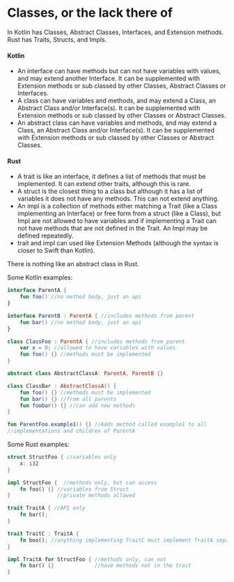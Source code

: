 # Classes, or the lack there of

In Kotlin has Classes, Abstract Classes, Interfaces, and Extension methods. Rust has Traits, Structs, and Impls. 

#### Kotlin
* An interface can have methods but can not have variables with values, and may extend another Interface. It can be supplemented with Extension methods or sub classed by other Classes, Abstract Classes or Interfaces.
* A class can have variables and methods, and may extend a Class, an Abstract Class and/or Interface(s). It can be supplemented with Extension methods or sub classed by other Classes or Abstract Classes.
* An abstract class can have variables and methods, and may extend a Class, an Abstract Class and/or Interface(s). It can be supplemented with Extension methods or sub classed by other Classes or Abstract Classes.

#### Rust
* A trait is like an interface, it defines a list of methods that must be implemented. It can extend other traits, although this is rare.
* A struct is the closest thing to a class but although it has a list of variables it does not have any methods. This can not extend anything.
* An impl is a collection of methods either matching a Trait (like a Class implementing an Interface) or free form from a struct (like a Class), but Impl are not allowed to have variables and if implementing a Trait can not have methods that are not defined in the Trait. An Impl may be defined repeatedly.
* trait and impl can used like Extension Methods (although the syntax is closer to Swift than Kotlin).

There is nothing like an abstract class in Rust.


Some Kotlin examples:
```kotlin
interface ParentA {
	fun foo() //no method body, just an api
}

interface ParentB : ParentA { //includes methods from parent 
	fun bar() //no method body, just an api
}

class ClassFoo : ParentA { //includes methods from parent 
	var x = 0; //allowed to have variables with values 
	fun foo() {} //methods must be implemented
}

abstract class AbstractClassA: ParentA, ParentB {}

class ClassBar : AbstractClassA() {
	fun foo() {} //methods must be implemented 
	fun bar() {} //from all parents
	fun foobar() {} //can add new methods
}

fun ParentFoo.example1() {} //Adds method called example1 to all
//implementations and children of ParentA
```
Some Rust examples:
```rust
struct StructFoo { //variables only 
	x: i32
}

impl StructFoo {  //methods only, but can access 
	fn foo() {} //variables from Struct
}               //private methods allowed

trait TraitA { //API only 
	fn bar();
}

trait TraitC : TraitA {
	fn boo(); //anything implementing TraitC must implement TraitA separately
}

impl TraitA for StructFoo { //methods only, can not 
	fn bar() {}             //have methods not in the trait
}
```